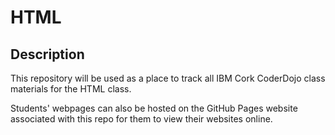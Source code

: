 # HTML

## Description

This repository will be used as a place to track all IBM Cork CoderDojo class materials for the HTML class.

Students' webpages can also be hosted on the GitHub Pages website associated with this repo for them to view their websites
online.

